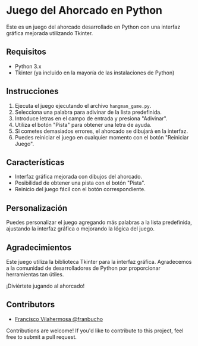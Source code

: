 # Juego del Ahorcado en Python

Este es un juego del ahorcado desarrollado en Python con una interfaz gráfica mejorada utilizando Tkinter.

## Requisitos

- Python 3.x
- Tkinter (ya incluido en la mayoría de las instalaciones de Python)

## Instrucciones

1. Ejecuta el juego ejecutando el archivo `hangman_game.py`.
2. Selecciona una palabra para adivinar de la lista predefinida.
3. Introduce letras en el campo de entrada y presiona "Adivinar".
4. Utiliza el botón "Pista" para obtener una letra de ayuda.
5. Si cometes demasiados errores, el ahorcado se dibujará en la interfaz.
6. Puedes reiniciar el juego en cualquier momento con el botón "Reiniciar Juego".

## Características

- Interfaz gráfica mejorada con dibujos del ahorcado.
- Posibilidad de obtener una pista con el botón "Pista".
- Reinicio del juego fácil con el botón correspondiente.

## Personalización

Puedes personalizar el juego agregando más palabras a la lista predefinida, ajustando la interfaz gráfica o mejorando la lógica del juego.

## Agradecimientos

Este juego utiliza la biblioteca Tkinter para la interfaz gráfica. Agradecemos a la comunidad de desarrolladores de Python por proporcionar herramientas tan útiles.

¡Diviértete jugando al ahorcado!

## Contributors

- [ Francisco Vilahermosa @franbucho ](https://github.com/Franbucho)

Contributions are welcome! If you'd like to contribute to this project, feel free to submit a pull request.

